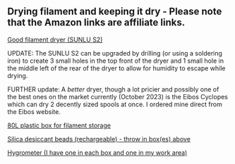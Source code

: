 ## Drying filament and keeping it dry - Please note that the Amazon links are affiliate links.

<a href="https://www.amazon.co.uk/gp/product/B09WYBY8X8/?&_encoding=UTF8&tag=oernster-21&linkCode=ur2&linkId=854f084579d9449613a1732ba21fe884&camp=1634&creative=6738">Good filament dryer (SUNLU S2)</a>

UPDATE: The SUNLU S2 can be upgraded by drilling (or using a soldering iron) to create 3 small holes in the top front of the dryer and 1 small hole in the middle left of the rear of the dryer to allow for humidity to escape while drying.

FURTHER update: A _better_ dryer, though a lot pricier and possibly one of the best ones on the market currently (October 2023) is the Eibos Cyclopes which can dry 2 decently sized spools at once.  I ordered mine direct from the Eibos website. 

<a href="https://www.amazon.co.uk/gp/product/B01H2SZRS2/?&_encoding=UTF8&tag=oernster-21&linkCode=ur2&linkId=a47a6fb51d05a4b5a99e3913475e1a63&camp=1634&creative=6738">80L plastic box for filament storage</a>

<a href="https://www.amazon.co.uk/gp/product/B087T2GBPX/?&_encoding=UTF8&tag=oernster-21&linkCode=ur2&linkId=00aabde2c3038af95f04cbc5b290b241&camp=1634&creative=6738">Silica desiccant beads (rechargeable) - throw in box(es) above</a>

<a href="https://www.amazon.co.uk/gp/product/B01H1R0K68/?&_encoding=UTF8&tag=oernster-21&linkCode=ur2&linkId=58e319f41963bb19ca5111bcf1ceb53d&camp=1634&creative=6738">Hygrometer (I have one in each box and one in my work area)</a>
